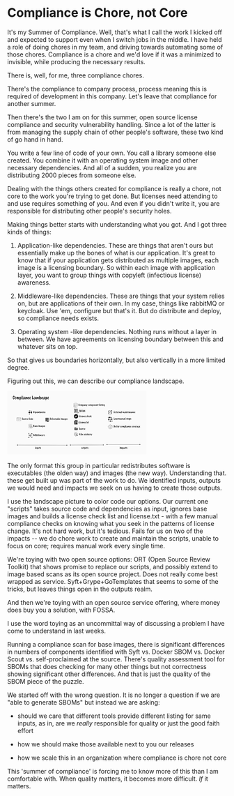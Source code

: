 # Compliance is Chore, not Core

It's my Summer of Compliance. Well, that's what I call the work I kicked off and expected to support even when I switch jobs in the middle. I have held a role of doing chores in my team, and driving towards automating some of those chores. Compliance is a chore and we'd love if it was a minimized to invisible, while producing the necessary results.

There is, well, for me, three compliance chores.

There's the compliance to company process, process meaning this is required of development in this company. Let's leave that compliance for another summer.

Then there's the two I am on for this summer, open source license compliance and security vulnerability handling. Since a lot of the latter is from managing the supply chain of other people's software, these two kind of go hand in hand.

You write a few line of code of your own. You call a library someone else created. You combine it with an operating system image and other necessary dependencies. And all of a sudden, you realize you are distributing 2000 pieces from someone else.

Dealing with the things others created for compliance is really a chore, not core to the work you're trying to get done. But licenses need attending to and use requires something of you. And even if you didn't write it, you are responsible for distributing other people's security holes.

Making things better starts with understanding what you got. And I got three kinds of things:

1. Application-like dependencies. These are things that aren't ours but essentially make up the bones of what is our application. It's great to know that if your application gets distributed as multiple images, each image is a licensing boundary. So within each image with application layer, you want to group things with copyleft (infectious license) awareness.

2. Middleware-like dependencies. These are things that your system relies on, but are applications of their own. In my case, things like rabbitMQ or keycloak. Use 'em, configure but that's it. But do distribute and deploy, so compliance needs exists.

3. Operating system -like dependencies. Nothing runs without a layer in between. We have agreements on licensing boundary between this and whatever sits on top.

So that gives us boundaries horizontally, but also vertically in a more limited degree.

Figuring out this, we can describe our compliance landscape.

![Compliance](compliance.png)

The only format this group in particular redistributes software is executables (the olden way) and images (the new way). Understanding that. these get built up was part of the work to do. We identified inputs, outputs we would need and impacts we seek on us having to create those outputs.

I use the landscape picture to color code our options. Our current one "scripts" takes source code and dependencies as input, ignores base images and builds a license check list and license.txt - with a few manual compliance checks on knowing what you seek in the patterns of license change. It's not hard work, but it's tedious. Fails for us on two of the impacts -- we do chore work to create and maintain the scripts, unable to focus on core; requires manual work every single time.

We're toying with two open source options: ORT (Open Source Review Toolkit) that shows promise to replace our scripts, and possibly extend to image based scans as its open source project. Does not really come best wrapped as service. Syft+Grype+GoTemplates that seems to some of the tricks, but leaves things open in the outputs realm.

And then we're toying with an open source service offering, where money does buy you a solution, with FOSSA.

I use the word toying as an uncommittal way of discussing a problem I have come to understand in last weeks.

Running a compliance scan for base images, there is significant differences in numbers of components identified with Syft vs. Docker SBOM vs. Docker Scout vs. self-proclaimed at the source. There's quality assessment tool for SBOMs that does checking for many other things but not correctness showing significant other differences. And that is just the quality of the SBOM piece of the puzzle.

We started off with the wrong question. It is no longer a question if we are "able to generate SBOMs" but instead we are asking:

* should we care that different tools provide different listing for same inputs, as in, are we *really* responsible for quality or just the good faith effort

* how we should make those available next to you our releases
* how we scale this in an organization where compliance is chore not core

This 'summer of compliance' is forcing me to know more of this than I am comfortable with. When quality matters, it becomes more difficult. *If* it matters.

